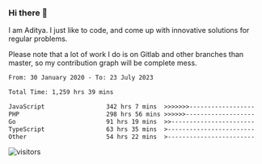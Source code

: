 ### Hi there 👋

I am Aditya. I just like to code, and come up with innovative solutions for regular problems.

Please note that a lot of work I do is on Gitlab and other branches than master, so my contribution graph will be complete mess.

<!--START_SECTION:waka-->

```txt
From: 30 January 2020 - To: 23 July 2023

Total Time: 1,259 hrs 39 mins

JavaScript                 342 hrs 7 mins  >>>>>>>------------------   27.16 %
PHP                        298 hrs 56 mins >>>>>>-------------------   23.73 %
Go                         91 hrs 19 mins  >>-----------------------   07.25 %
TypeScript                 63 hrs 35 mins  >------------------------   05.05 %
Other                      54 hrs 22 mins  >------------------------   04.32 %
```

<!--END_SECTION:waka-->

![visitors](https://visitor-badge.glitch.me/badge?page_id=BrainBuzzer.visitor-badge&left_color=green&right_color=red)
